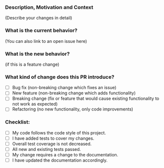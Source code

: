 <!--- Provide a general summary of your changes in the Title above -->

### Description, Motivation and Context
(Describe your changes in detail)
<!--- Why is this change required? What problem does it solve? -->
<!--- If it fixes an open issue, please link to the issue here. -->

### What is the current behavior?
(You can also link to an open issue here)

### What is the new behavior?
(if this is a feature change)

### What kind of change does this PR introduce?
<!--- What types of changes does your code introduce? Put an `x` in all the boxes that apply: -->
- [ ] Bug fix (non-breaking change which fixes an issue)
- [ ] New feature (non-breaking change which adds functionality)
- [ ] Breaking change (fix or feature that would cause existing functionality to not work as expected)
- [ ] Refactoring (no new functionality, only code improvements)

### Checklist:
<!--- Go over all the following points, and put an `x` in all the boxes that apply. -->
<!--- If you're unsure about any of these, don't hesitate to ask. We're here to help! -->
- [ ] My code follows the code style of this project.
- [ ] I have added tests to cover my changes.
- [ ] Overall test coverage is not decreased.
- [ ] All new and existing tests passed.
- [ ] My change requires a change to the documentation.
- [ ] I have updated the documentation accordingly.
